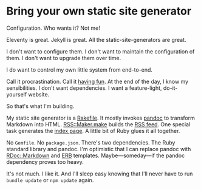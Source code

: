 <!--data 2022-07-11 -->

# Bring your own static site generator

Configuration.
Who wants it?
Not me!

Eleventy is great.
Jekyll is great.
All the static-site-generators are great.

I don't want to configure them.
I don't want to maintain the configuration of them.
I don't want to upgrade them over time.

I do want to control my own little system from end-to-end.

Call it procrastination.
Call it [having fun][].
At the end of the day, I know my sensibilities.
I don't want dependencies.
I want a feature-light, do-it-yourself website.

So that's what I'm building.

My static site generator is a [Rakefile][].
It mostly invokes [pandoc][] to transform Markdown into HTML.
[RSS::Maker.make][] builds the [RSS feed][].
One special task generates the [index page][].
A little bit of Ruby glues it all together.

No `Gemfile`.
No `package.json`.
There's two dependencies.
The Ruby standard library and pandoc.
I'm optimistic that I can replace pandoc with [RDoc::Markdown][] and [ERB][] templates.
Maybe—someday—if the pandoc dependency proves too heavy.

It's not much.
I like it. 
And I'll sleep easy knowing that I'll never have to run `bundle update` or `npm update` again.

[erb]: https://ruby-doc.org/stdlib/libdoc/erb/rdoc/ERB.html
[having fun]: https://justforfunnoreally.dev
[index page]: /
[pandoc]: https://pandoc.org
[rakefile]: https://ruby.github.io/rake/doc/rakefile_rdoc.html
[rdoc::markdown]: https://ruby-doc.org/stdlib/libdoc/rdoc/rdoc/RDoc/Markdown.html
[rss feed]: /feed.xml
[rss::maker.make]: https://ruby-doc.com/stdlib/libdoc/rss/rdoc/RSS/Maker.html#method-c-make